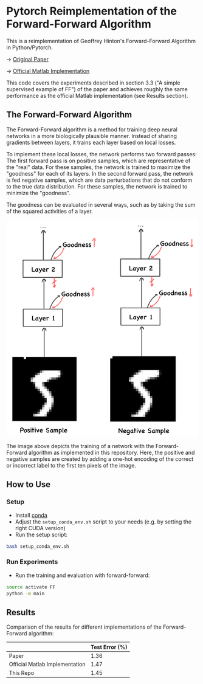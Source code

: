 # Pytorch Reimplementation of the Forward-Forward Algorithm

This is a reimplementation of Geoffrey Hinton's Forward-Forward Algorithm in Python/Pytorch.

&rarr; [Original Paper](https://arxiv.org/abs/2212.13345)

&rarr; [Official Matlab Implementation](https://www.cs.toronto.edu/~hinton/)

This code covers the experiments described in section 3.3 ("A simple supervised example of FF") of the paper and 
achieves roughly the same performance as the official Matlab implementation (see Results section).


## The Forward-Forward Algorithm

The Forward-Forward algorithm is a method for training deep neural networks in a more biologically plausible manner.
Instead of sharing gradients between layers, it trains each layer based on local losses. 

To implement these local losses, the network performs two forward passes:
The first forward pass is on positive samples, which are representative of the "real" data. 
For these samples, the network is trained to maximize the "goodness" for each of its layers. 
In the second forward pass, the network is fed negative samples, 
which are data perturbations that do not conform to the true data distribution. 
For these samples, the network is trained to minimize the "goodness".

The goodness can be evaluated in several ways, such as by taking the sum of the squared activities of a layer.

<img src="images/ForwardForward.jpeg" alt="The Forward-Forward Algorithm" width="600"/>

The image above depicts the training of a network with the Forward-Forward algorithm as implemented in this repository. 
Here, the positive and negative samples are created by adding a one-hot encoding of the correct or incorrect label 
to the first ten pixels of the image.


## How to Use

### Setup
- Install [conda](https://www.anaconda.com/products/distribution)
- Adjust the ```setup_conda_env.sh``` script to your needs (e.g. by setting the right CUDA version)
- Run the setup script:
```bash
bash setup_conda_env.sh
```


### Run Experiments
- Run the training and evaluation with forward-forward:
```bash
source activate FF
python -m main
```


## Results
Comparison of the results for different implementations of the Forward-Forward algorithm:

| | Test Error (%) |
| --- | -- |
| Paper | 1.36 |
| Official Matlab Implementation | 1.47 |
| This Repo | 1.45 |
